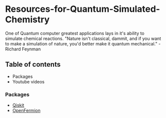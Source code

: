 # Resources-for-Quantum-Simulated-Chemistry
One of Quantum computer greatest applications lays in it's ability to simulate chemical reactions.
"Nature isn't classical, dammit, and if you want to make a simulation of nature, you'd better make it quantum mechanical." -Richard Feynman

## Table of contents
- Packages
- Youtube videos


### Packages
- [Qiskit](https://github.com/Qiskit/qiskit)
- [OpenFermion](https://github.com/quantumlib/OpenFermion)
